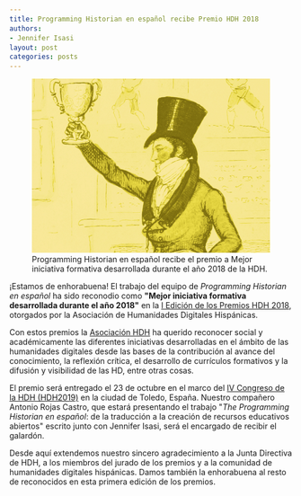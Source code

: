 ```yaml
---
title: Programming Historian en español recibe Premio HDH 2018
authors: 
- Jennifer Isasi
layout: post
categories: posts
---
```


<p><figure><img src="/images/blog/dh-award-2016/dh-award-2016.png" alt=""/><figcaption>
    Programming Historian en español recibe el premio a Mejor iniciativa formativa desarrollada durante el año 2018 de la HDH.</figcaption></figure></p>

¡Estamos de enhorabuena! El trabajo del equipo de *Programming Historian en español* ha sido reconodio como **"Mejor iniciativa formativa desarrollada durante el año 2018"** en la [I Edición de los Premios HDH 2018](http://humanidadesdigitaleshispanicas.es/resolucion-convocatoria-i-edicion-premios-hdh/), otorgados por la Asociación de Humanidades Digitales Hispánicas. 

Con estos premios la [Asociación HDH](http://humanidadesdigitaleshispanicas.es) ha querido reconocer social y académicamente las diferentes iniciativas desarrolladas en el ámbito de las humanidades digitales desde las bases de la contribución al avance del conocimiento, la reflexión crítica, el desarrollo de currículos formativos y la difusión y visibilidad de las HD, entre otras cosas. 

El premio será entregado el 23 de octubre en el marco del [IV Congreso de la HDH (HDH2019)](https://eventos.uclm.es/24964/detail/iv-congreso-internacional-de-la-asociacion-de-humanidades-digitales-hispanicas.html) en la ciudad de Toledo, España. Nuestro compañero Antonio Rojas Castro, que estará presentando el trabajo "*The Programming Historian en español*: de la traducción a la creación de recursos educativos abiertos" escrito junto con Jennifer Isasi, será el encargado de recibir el galardón.  

Desde aquí extendemos nuestro sincero agradecimiento a la Junta Directiva de HDH, a los miembros del jurado de los premios y a la comunidad de humanidades digitales hispánicas. Damos también la enhorabuena al resto de reconocidos en esta primera edición de los premios. 
